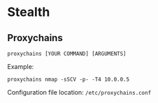 # Stealth

## Proxychains
```
proxychains [YOUR COMMAND] [ARGUMENTS]
```

Example:
```
proxychains nmap -sSCV -p- -T4 10.0.0.5
```

Configuration file location: ```/etc/proxychains.conf```
